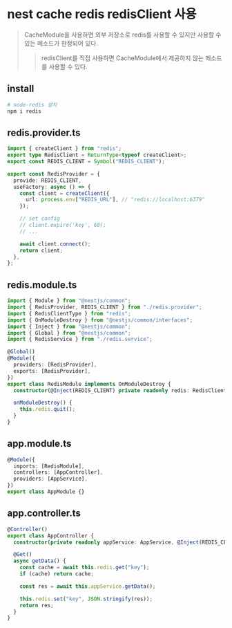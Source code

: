 # nest cache redis redisClient 사용

> CacheModule을 사용하면 외부 저장소로 redis를 사용할 수 있지만 사용할 수 있는 메소드가 한정되어 있다.
>
> > redisClient를 직접 사용하면 CacheModule에서 제공하지 않는 메소드를 사용할 수 있다.

## install

```sh
# node-redis 설치
npm i redis
```

## redis.provider.ts

```ts
import { createClient } from "redis";
export type RedisClient = ReturnType<typeof createClient>;
export const REDIS_CLIENT = Symbol("REDIS_CLIENT");

export const RedisProvider = {
  provide: REDIS_CLIENT,
  useFactory: async () => {
    const client = createClient({
      url: process.env["REDIS_URL"], // "redis://localhost:6379"
    });

    // set config
    // client.expire('key', 60);
    // ...

    await client.connect();
    return client;
  },
};
```

## redis.module.ts

```ts
import { Module } from "@nestjs/common";
import { RedisProvider, REDIS_CLIENT } from "./redis.provider";
import { RedisClientType } from "redis";
import { OnModuleDestroy } from "@nestjs/common/interfaces";
import { Inject } from "@nestjs/common";
import { Global } from "@nestjs/common";
import { RedisService } from "./redis.service";

@Global()
@Module({
  providers: [RedisProvider],
  exports: [RedisProvider],
})
export class RedisModule implements OnModuleDestroy {
  constructor(@Inject(REDIS_CLIENT) private readonly redis: RedisClientType) {}

  onModuleDestroy() {
    this.redis.quit();
  }
}
```

## app.module.ts

```ts
@Module({
  imports: [RedisModule],
  controllers: [AppController],
  providers: [AppService],
})
export class AppModule {}
```

## app.controller.ts

```ts
@Controller()
export class AppController {
  constructor(private readonly appService: AppService, @Inject(REDIS_CLIENT) private readonly redis: RedisClientType) {}

  @Get()
  async getData() {
    const cache = await this.redis.get("key");
    if (cache) return cache;

    const res = await this.appService.getData();

    this.redis.set("key", JSON.stringify(res));
    return res;
  }
}
```
